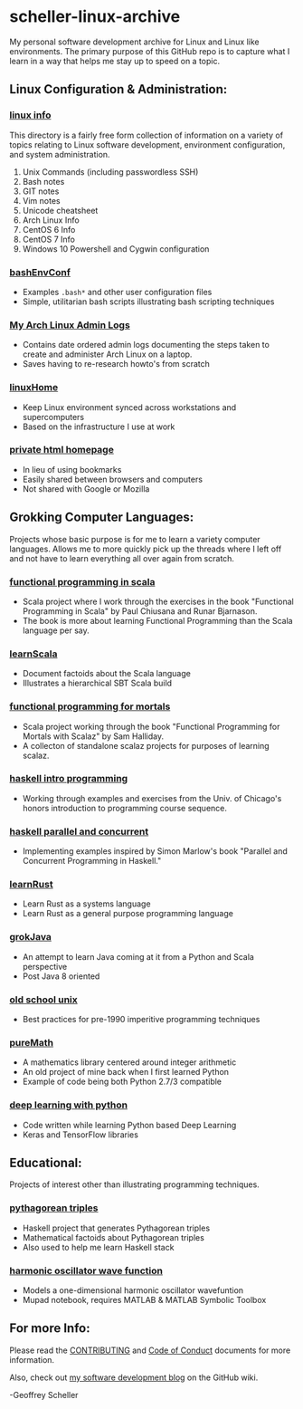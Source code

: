 # scheller-linux-archive
My personal software development archive for Linux and Linux
like environments.  The primary purpose of this GitHub repo
is to capture what I learn in a way that helps me stay up to
speed on a topic.

## Linux Configuration & Administration:
### [linux info](linux/info/)
This directory is a fairly free form collection of information
on a variety of topics relating to Linux software development,
environment configuration, and system administration.

1. Unix Commands (including passwordless SSH)
2. Bash notes
3. GIT notes
4. Vim notes
5. Unicode cheatsheet
6. Arch Linux Info
7. CentOS 6 Info
8. CentOS 7 Info
9. Windows 10 Powershell and Cygwin configuration

### [bashEnvConf](linux/bashEnvConf/)
* Examples `.bash*` and other user configuration files
* Simple, utilitarian bash scripts illustrating bash scripting techniques

### [My Arch Linux Admin Logs](linux/ArchLinuxAdminLogs/)
* Contains date ordered admin logs documenting the steps taken
  to create and administer Arch Linux on a laptop.
* Saves having to re-research howto's from scratch

### [linuxHome](linux/linuxHome/)
* Keep Linux environment synced across workstations and supercomputers
* Based on the infrastructure I use at work

### [private html homepage](linux/web)
* In lieu of using bookmarks
* Easily shared between browsers and computers
* Not shared with Google or Mozilla

## Grokking Computer Languages:
Projects whose basic purpose is for me to learn a variety computer
languages.  Allows me to more quickly pick up the threads where I
left off and not have to learn everything all over again from scratch.

### [functional programming in scala](grok/grokScala/fpinscala/)
* Scala project where I work through the exercises in the book
  "Functional Programming in Scala" by Paul Chiusana and Runar Bjarnason.
* The book is more about learning Functional Programming than the
  Scala language per say.

### [learnScala](grok/grokScala/learnScala)
* Document factoids about the Scala language
* Illustrates a hierarchical SBT Scala build

### [functional programming for mortals](grok/grokScalaz/fpForMortals/)
* Scala project working through the book
  "Functional Programming for Mortals with Scalaz" by Sam Halliday.
* A collecton of standalone scalaz projects for purposes of learning scalaz.

### [haskell intro programming](grok/grokHaskell/haskellIntroProgramming/)
* Working through examples and exercises from the Univ. of Chicago's
  honors introduction to programming course sequence.

### [haskell parallel and concurrent](grok/grokHaskell/haskellParallelAndConcurrent/)
* Implementing examples inspired by Simon Marlow's book
  "Parallel and Concurrent Programming in Haskell."

### [learnRust](grok/grokRust/learnRust)
* Learn Rust as a systems language
* Learn Rust as a general purpose programming language

### [grokJava](grok/grokJava/)
* An attempt to learn Java coming at it from a Python and Scala perspective
* Post Java 8 oriented

### [old school unix](grok/oldSchool)
* Best practices for pre-1990 imperitive programming techniques

### [pureMath](grok/grokPython/pureMath/)
* A mathematics library centered around integer arithmetic
* An old project of mine back when I first learned Python
* Example of code being both Python 2.7/3 compatible

### [deep learning with python](grok/grokPython/deepLearning/)
* Code written while learning Python based Deep Learning
* Keras and TensorFlow libraries

## Educational:
Projects of interest other than illustrating programming techniques.
### [pythagorean triples](educational/pythagTriples/)
* Haskell project that generates Pythagorean triples
* Mathematical factoids about Pythagorean triples
* Also used to help me learn Haskell stack

### [harmonic oscillator wave function](educational/harmonicOscillator/)
* Models a one-dimensional harmonic oscillator wavefuntion
* Mupad notebook, requires MATLAB & MATLAB Symbolic Toolbox

## For more Info:
Please read the
[CONTRIBUTING](CONTRIBUTING.md)
and
[Code of Conduct](CODE_OF_CONDUCT.md)
documents for more information.

Also, check out [my software development
blog](https://github.com/grscheller/scheller-linux-archive/wiki/GRScheller-Software-Development-Blog) on the GitHub wiki.

-Geoffrey Scheller
